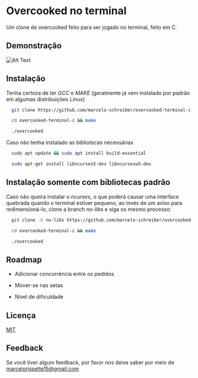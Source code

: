 # Overcooked no terminal
Um clone de overcooked feito para ser jogado no terminal, feito em C.

## Demonstração

![Alt Text](https://cdn.discordapp.com/attachments/685226653764550671/1072509849289621645/2023-02-07_10-27-30.gif)
## Instalação

Tenha certeza de ter *GCC* e *MAKE* (geralmente já vem instalado por padrão em algumas distribuições Linux)

```bash
  git clone https://github.com/marcelo-schreiber/overcooked-terminal-c.git
```

```bash
  cd overcooked-terminal-c && make
```

```bash
  ./overcooked
```
Caso não tenha instalado as bibliotecas necessárias
```bash
  sudo apt update && sudo apt install build-essential
```
```bash
  sudo apt-get install libncurses5-dev libncursesw5-dev
```
## Instalação somente com bibliotecas padrão 
Caso não queira instalar o *ncurses*, o que poderá causar uma interface quebrada quando o terminal estiver pequeno, ao invés de um aviso para redimensioná-lo, clone a branch *no-libs* e siga os mesmo processo:

```bash
  git clone -b no-libs https://github.com/marcelo-schreiber/overcooked-terminal-c.git
```
```bash
  cd overcooked-terminal-c && make
```

```bash
  ./overcooked
```

## Roadmap

- Adicionar concorrência entre os pedidos

- Mover-se nas setas

- Nível de dificuldade


## Licença

[MIT](https://choosealicense.com/licenses/mit/)


## Feedback

Se você tiver algum feedback, por favor nos deixe saber por meio de marcelorissette15@gmail.com

